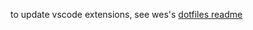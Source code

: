 to update vscode extensions, see wes's [dotfiles readme](https://github.com/wesbos/dotfiles?tab=readme-ov-file#keeping-up-to-date)
